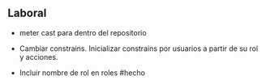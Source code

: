 ## Laboral
- meter cast para dentro del repositorio

- Cambiar constrains. Inicializar constrains por usuarios a partir de su rol y acciones.
- Incluir nombre de rol en roles #hecho